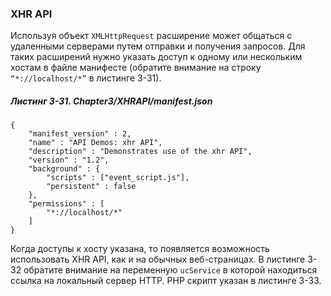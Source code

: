 ### XHR API

Используя объект `XMLHttpRequest` расширение может общаться с удаленными серверами путем отправки и получения запросов. Для таких расширений нужно указать доступ к одному или нескольким хостам в файле манифесте \(обратите внимание на строку `“*://localhost/*”` в листинге 3-31\).

##### Листинг 3-31. _Chapter3/XHRAPI/manifest.json_

```
{
    "manifest_version" : 2,
    "name" : "API Demos: xhr API",
    "description" : "Demonstrates use of the xhr API",
    "version" : "1.2",
    "background" : {
        "scripts" : ["event_script.js"],
        "persistent" : false
    },
    "permissions" : [
        "*://localhost/*"
    ]
}
```

Когда доступы к хосту указана, то появляется возможность использовать XHR API, как и на обычных веб-страницах. В листинге 3-32 обратите внимание на переменную `ucService` в которой находиться ссылка на локальный сервер HTTP. PHP скрипт указан в листинге 3-33.



